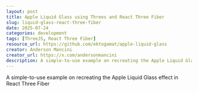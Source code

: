 ```yaml
---
layout: post
title: Apple Liquid Glass using Threes and React Three Fiber
slug: liquid-glass-react-three-fiber
date: 2025-07-24
categories: development
tags: [ThreeJS, React Three Fiber]
resource_url: https://github.com/ektogamat/apple-liquid-glass
creator: Anderson Mancini
creator_url: https://x.com/andersonmancini
description: A simple-to-use example on recreating the Apple Liquid Glass effect in React Three Fiber
---
```


A simple-to-use example on recreating the Apple Liquid Glass effect in React Three Fiber